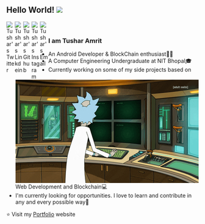 ## Hello World! <img src="https://raw.githubusercontent.com/iampavangandhi/iampavangandhi/master/gifs/Hi.gif" width="30px"></h2>

<a href="https://twitter.com/_pablo_chocobar">
  <img align="left" alt="Tushar's Twitter" width="22px" src="https://cdn.jsdelivr.net/npm/simple-icons@v3/icons/twitter.svg" />
</a>
<a href="https://www.linkedin.com/in/tushar-amrit-618427190/">
  <img align="left" alt="Tushar's Linkdein" width="22px" src="https://cdn.jsdelivr.net/npm/simple-icons@v3/icons/linkedin.svg" />
</a>
<a href="https://github.com/tushar-amrit-6">
  <img align="left" alt="Tushar's Github" width="22px" src="https://cdn.jsdelivr.net/npm/simple-icons@v3/icons/github.svg" />
</a>
<a href="https://www.instagram.com/tushar_amrit/">
  <img align="left" alt="Tushar's Instagram" width="22px" src="https://cdn.jsdelivr.net/npm/simple-icons@v3/icons/instagram.svg" />
</a>

<a href="tushar.amrit.6@gmail.com">
  <img align="left" alt="Tushar's Email" width="22px" src="https://cdn.jsdelivr.net/npm/simple-icons@v3/icons/telegram.svg" />
</a>


<br />
<img align="right" alt="GIF" src="https://github.com/darshan-jain/darshan-jain/blob/master/rick.gif" />

### I am Tushar Amrit
- An Android Developer & BlockChain enthusiast👨‍💻
- A Computer Engineering Undergraduate at NIT Bhopal🎓
- Currently working on some of my side projects based on Web Development and Blockchain💻
- I'm currently looking for opportunities. I love to learn and contribute in any and every possible way🏦

⭐️ Visit my [Portfolio](https://tushar-amrit-6.github.io/PortFolio/) website
